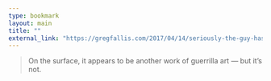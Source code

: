```yaml
---
type: bookmark
layout: main
title: ""
external_link: "https://gregfallis.com/2017/04/14/seriously-the-guy-has-a-point/"
---
```

> On the surface, it appears to be another work of guerrilla art — but it’s not. 

